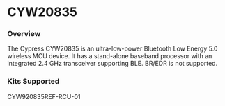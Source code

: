 # CYW20835

### Overview

The Cypress CYW20835 is an ultra-low-power Bluetooth Low Energy 5.0 wireless MCU device. It has a stand-alone baseband processor with an integrated 2.4 GHz transceiver supporting BLE.  BR/EDR is not supported.

### Kits Supported

CYW920835REF-RCU-01
